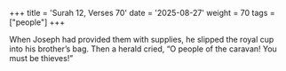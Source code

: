 +++
title = 'Surah 12, Verses 70'
date = '2025-08-27'
weight = 70
tags = ["people"]
+++

When Joseph had provided them with supplies, he slipped the royal cup into his brother’s bag. Then a herald cried, “O people of the caravan! You must be thieves!”